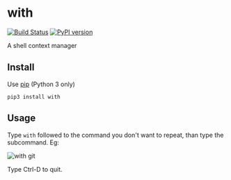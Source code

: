 with
====
[![Build Status](https://travis-ci.org/renanivo/with.svg)](https://travis-ci.org/renanivo/with)
[![PyPI version](https://badge.fury.io/py/with.svg)](https://badge.fury.io/py/with)

A shell context manager

Install
-------

Use [pip](https://pip.pypa.io/en/stable/installing/) (Python 3 only)

```
pip3 install with
```


Usage
-----

Type `with` followed to the command you don't want to repeat, than type the subcommand. Eg:

![with git](http://i.imgur.com/P6QzNrl.gif)

Type Ctrl-D to quit.
